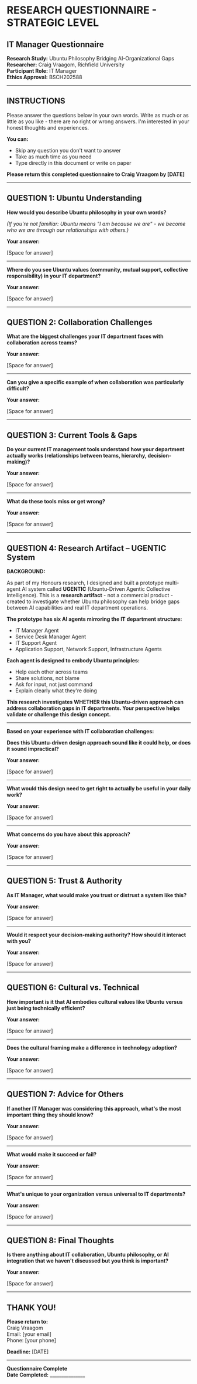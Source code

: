 # RESEARCH QUESTIONNAIRE - STRATEGIC LEVEL
## IT Manager Questionnaire

**Research Study:** Ubuntu Philosophy Bridging AI-Organizational Gaps  
**Researcher:** Craig Vraagom, Richfield University  
**Participant Role:** IT Manager  
**Ethics Approval:** BSCH202588

---

## INSTRUCTIONS

Please answer the questions below in your own words. Write as much or as little as you like - there are no right or wrong answers. I'm interested in your honest thoughts and experiences.

**You can:**
- Skip any question you don't want to answer
- Take as much time as you need
- Type directly in this document or write on paper

**Please return this completed questionnaire to Craig Vraagom by [DATE]**

---

## QUESTION 1: Ubuntu Understanding

**How would you describe Ubuntu philosophy in your own words?**

*(If you're not familiar: Ubuntu means "I am because we are" - we become who we are through our relationships with others.)*

**Your answer:**

[Space for answer]

---

**Where do you see Ubuntu values (community, mutual support, collective responsibility) in your IT department?**

**Your answer:**

[Space for answer]

---

## QUESTION 2: Collaboration Challenges

**What are the biggest challenges your IT department faces with collaboration across teams?**

**Your answer:**

[Space for answer]

---

**Can you give a specific example of when collaboration was particularly difficult?**

**Your answer:**

[Space for answer]

---

## QUESTION 3: Current Tools & Gaps

**Do your current IT management tools understand how your department actually works (relationships between teams, hierarchy, decision-making)?**

**Your answer:**

[Space for answer]

---

**What do these tools miss or get wrong?**

**Your answer:**

[Space for answer]

---

## QUESTION 4: Research Artifact – UGENTIC System

**BACKGROUND:**

As part of my Honours research, I designed and built a prototype multi-agent AI system called **UGENTIC** (Ubuntu-Driven Agentic Collective Intelligence). This is a **research artifact** - not a commercial product - created to investigate whether Ubuntu philosophy can help bridge gaps between AI capabilities and real IT department operations.

**The prototype has six AI agents mirroring the IT department structure:**
- IT Manager Agent
- Service Desk Manager Agent
- IT Support Agent
- Application Support, Network Support, Infrastructure Agents

**Each agent is designed to embody Ubuntu principles:**
- Help each other across teams
- Share solutions, not blame
- Ask for input, not just command
- Explain clearly what they're doing

**This research investigates WHETHER this Ubuntu-driven approach can address collaboration gaps in IT departments. Your perspective helps validate or challenge this design concept.**

---

**Based on your experience with IT collaboration challenges:**

**Does this Ubuntu-driven design approach sound like it could help, or does it sound impractical?**

**Your answer:**

[Space for answer]

---

**What would this design need to get right to actually be useful in your daily work?**

**Your answer:**

[Space for answer]

---

**What concerns do you have about this approach?**

**Your answer:**

[Space for answer]

---

## QUESTION 5: Trust & Authority

**As IT Manager, what would make you trust or distrust a system like this?**

**Your answer:**

[Space for answer]

---

**Would it respect your decision-making authority? How should it interact with you?**

**Your answer:**

[Space for answer]

---

## QUESTION 6: Cultural vs. Technical

**How important is it that AI embodies cultural values like Ubuntu versus just being technically efficient?**

**Your answer:**

[Space for answer]

---

**Does the cultural framing make a difference in technology adoption?**

**Your answer:**

[Space for answer]

---

## QUESTION 7: Advice for Others

**If another IT Manager was considering this approach, what's the most important thing they should know?**

**Your answer:**

[Space for answer]

---

**What would make it succeed or fail?**

**Your answer:**

[Space for answer]

---

**What's unique to your organization versus universal to IT departments?**

**Your answer:**

[Space for answer]

---

## QUESTION 8: Final Thoughts

**Is there anything about IT collaboration, Ubuntu philosophy, or AI integration that we haven't discussed but you think is important?**

**Your answer:**

[Space for answer]

---

## THANK YOU!

**Please return to:**  
Craig Vraagom  
Email: [your email]  
Phone: [your phone]

**Deadline:** [DATE]

---

**Questionnaire Complete**  
**Date Completed:** _______________

